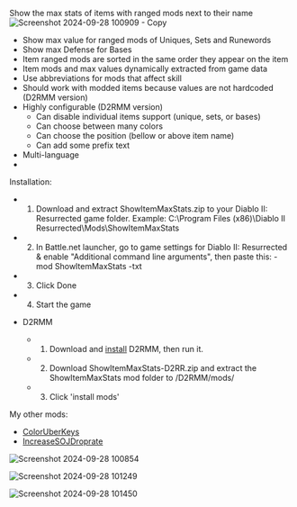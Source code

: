 Show the max stats of items with ranged mods next to their name
![Screenshot 2024-09-28 100909 - Copy](https://github.com/user-attachments/assets/04a920e6-473a-4b5f-8711-c241f9d278c2)

- Show max value for ranged mods of Uniques, Sets and Runewords
- Show max Defense for Bases
- Item ranged mods are sorted in the same order they appear on the item
- Item mods and max values dynamically extracted from game data
- Use abbreviations for mods that affect skill
- Should work with modded items because values are not hardcoded (D2RMM version)
- Highly configurable (D2RMM version)
  - Can disable individual items support (unique, sets, or bases)
  - Can choose between many colors
  - Can choose the position (bellow or above item name)
  - Can add some prefix text
- Multi-language
- 
Installation:
  - 1. Download and extract ShowItemMaxStats.zip to your Diablo II: Resurrected game folder.
       Example: C:\Program Files (x86)\Diablo II Resurrected\Mods\ShowItemMaxStats
  - 2. In Battle.net launcher, go to game settings for Diablo II: Resurrected & enable "Additional command line arguments", then paste this:
       -mod ShowItemMaxStats -txt
  - 3. Click Done
  - 4. Start the game

  - D2RMM
    - 1. Download and [install](https://www.nexusmods.com/diablo2resurrected/mods/169) D2RMM, then run it.
    - 2. Download ShowItemMaxStats-D2RR.zip and extract the ShowItemMaxStats mod folder to /D2RMM/mods/
    - 3. Click 'install mods'

My other mods:
- [ColorUberKeys](https://github.com/edipo2s/ColorUberKeys)
- [IncreaseSOJDroprate](https://github.com/edipo2s/IncreaseSOJDroprate)
  
![Screenshot 2024-09-28 100854](https://github.com/user-attachments/assets/cec046f4-5fec-47ca-bd2a-b4c3439bd2ba)

![Screenshot 2024-09-28 101249](https://github.com/user-attachments/assets/04a5eafc-56d4-4810-81dd-1aeca0dd470b)

![Screenshot 2024-09-28 101450](https://github.com/user-attachments/assets/72aaffba-6207-4b89-a9e7-89e15e171d18)
